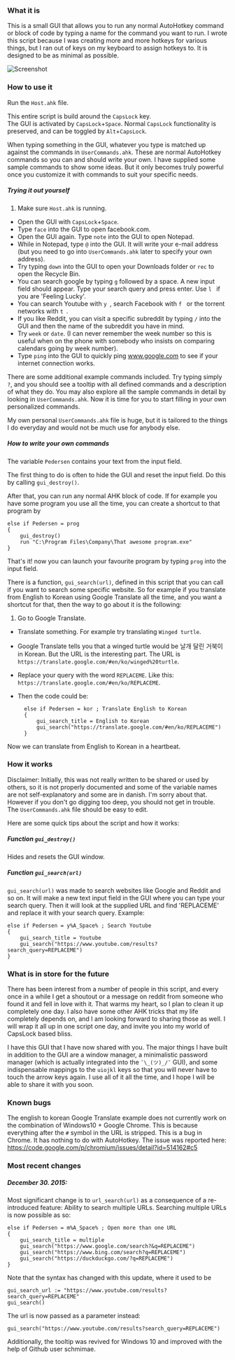 ### What it is
This is a small GUI that allows you to run any normal AutoHotkey command or block of code by typing a name for the command you want to run. I wrote this script because I was creating more and more hotkeys for various things, but I ran out of keys on my keyboard to assign hotkeys to. It is designed to be as minimal as possible.

![Screenshot](/img/ahk_launcher.png "Screenshot of the GUI")

### How to use it
Run the `Host.ahk` file.

This entire script is build around the `CapsLock` key.			 
The GUI is activated by `CapsLock`+`Space`.
Normal `CapsLock` functionality is preserved, and can be toggled by `Alt`+`CapsLock`.

When typing something in the GUI, whatever you type is matched up against the commands in `UserCommands.ahk`. These are normal AutoHotkey commands so you can and should write your own. I have supplied some sample commands to show some ideas. But it only becomes truly powerful once you customize it with commands to suit your specific needs.

##### Trying it out yourself
1. Make sure `Host.ahk` is running.
* Open the GUI with `CapsLock`+`Space`.
* Type `face` into the GUI to open facebook.com.
* Open the GUI again. Type `note` into the GUI to open Notepad.
* While in Notepad, type `@` into the GUI. It will write your e-mail address (but you need to go into `UserCommands.ahk` later to specify your own address).
* Try typing `down` into the GUI to open your Downloads folder or `rec` to open the Recycle Bin.
* You can search google by typing `g` followed by a space. A new input field should appear. Type your search query and press enter. Use `l ` if you are 'Feeling Lucky'.
* You can search Youtube with `y `, search Facebook with `f ` or the torrent networks with `t `.
* If you like Reddit, you can visit a specific subreddit by typing `/` into the GUI and then the name of the subreddit you have in mind.
* Try `week` or `date`. (I can never remember the week number so this is useful when on the phone with somebody who insists on comparing calendars going by week number).
* Type `ping` into the GUI to quickly ping www.google.com to see if your internet connection works.

There are some additional example commands included. Try typing simply `?`, and you should see a tooltip with all defined commands and a description of what they do. You may also explore all the sample commands in detail by looking in `UserCommands.ahk`. Now it is time for you to start filling in your own personalized commands.

My own personal `UserCommands.ahk` file is huge, but it is tailored to the things I do everyday and would not be much use for anybody else.

##### How to write your own commands
The variable `Pedersen` contains your text from the input field.

The first thing to do is often to hide the GUI and reset the input field. Do this by calling `gui_destroy()`.

After that, you can run any normal AHK block of code. If for example you have some program you use all the time, you can create a shortcut to that program by

    else if Pedersen = prog
    {
        gui_destroy()
        run "C:\Program Files\Company\That awesome program.exe"
    }

That's it! now you can launch your favourite program by typing `prog` into the input field.

There is a function, `gui_search(url)`, defined in this script that you can call if you want to search some specific website. So for example if you translate from English to Korean using Google Translate all the time, and you want a shortcut for that, then the way to go about it is the following:

1. Go to Google Translate.
* Translate something. For example try translating `Winged turtle`.
* Google Translate tells you that a winged turtle would be 날개 달린 거북이 in Korean. But the URL is the interesting part. The URL is `https://translate.google.com/#en/ko/winged%20turtle`.
* Replace your query with the word `REPLACEME`. Like this: `https://translate.google.com/#en/ko/REPLACEME`.
* Then the code could be:

        else if Pedersen = kor ; Translate English to Korean
        {
            gui_search_title = English to Korean
            gui_search("https://translate.google.com/#en/ko/REPLACEME")
        }

Now we can translate from English to Korean in a heartbeat.

### How it works
Disclaimer: Initially, this was not really written to be shared or used by others, so it is not properly documented and some of the variable names are not self-explanatory and some are in danish. I'm sorry about that. However if you don't go digging too deep, you should not get in trouble. The `UserCommands.ahk` file should be easy to edit.

Here are some quick tips about the script and how it works:

##### Function `gui_destroy()`
Hides and resets the GUI window.

##### Function `gui_search(url)`
`gui_search(url)` was made to search websites like Google and Reddit and so on. It will make a new text input field in the GUI where you can type your search query.
Then it will look at the supplied URL and find 'REPLACEME' and replace it
with your search query.
Example:

    else if Pedersen = y%A_Space% ; Search Youtube
    {
        gui_search_title = Youtube
        gui_search("https://www.youtube.com/results?search_query=REPLACEME")
    }

### What is in store for the future
There has been interest from a number of people in this script, and every once in a while I get a shoutout or a message on reddit from someone who found it and fell in love with it. That warms my heart, so I plan to clean it up completely one day. I also have some other AHK tricks that my life completely depends on, and I am looking forward to sharing those as well. I will wrap it all up in one script one day, and invite you into my world of CapsLock based bliss.

I have this GUI that I have now shared with you. The major things I have built in addition to the GUI are a window manager, a minimalistic password manager (which is actually integrated into the `¯\_(ツ)_/¯` GUI), and some indispensable mappings to the `uiojkl` keys so that you will never have to touch the arrow keys again. I use all of it all the time, and I hope I will be able to share it with you soon. 

### Known bugs
The english to korean Google Translate example does not currently work on the combination of Windows10 + Google Chrome. This is because everything after the `#` symbol in the URL is stripped. This is a bug in Chrome. It has nothing to do with AutoHotkey. The issue was reported here: https://code.google.com/p/chromium/issues/detail?id=514162#c5

### Most recent changes
##### December 30. 2015:
Most significant change is to `url_search(url)` as a consequence of a re-introduced feature: Ability to search multiple URLs. Searching multiple URLs is now possible as so:

    else if Pedersen = m%A_Space% ; Open more than one URL
    {
        gui_search_title = multiple
        gui_search("https://www.google.com/search?&q=REPLACEME")
        gui_search("https://www.bing.com/search?q=REPLACEME")
        gui_search("https://duckduckgo.com/?q=REPLACEME")
    }

Note that the syntax has changed with this update, where it used to be

    gui_search_url := "https://www.youtube.com/results?search_query=REPLACEME"
    gui_search()

The url is now passed as a parameter instead:

    gui_search("https://www.youtube.com/results?search_query=REPLACEME")

Additionally, the tooltip was revived for Windows 10 and improved with the help of Github user schmimae.